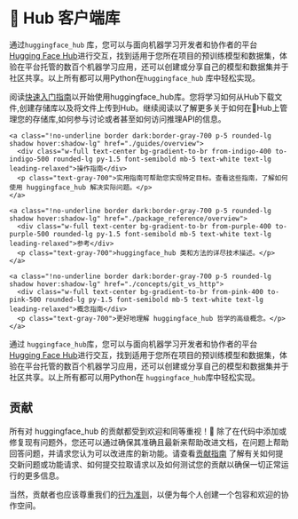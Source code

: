 <!--⚠️ Note that this file is in Markdown but contains specific syntax for our doc-builder (similar to MDX) that may not be
rendered properly in your Markdown viewer.
-->

# 🤗 Hub 客户端库

通过`huggingface_hub` 库，您可以与面向机器学习开发者和协作者的平台 [Hugging Face Hub](https://mirror-hf.co/)进行交互，找到适用于您所在项目的预训练模型和数据集，体验在平台托管的数百个机器学习应用，还可以创建或分享自己的模型和数据集并于社区共享。以上所有都可以用Python在`huggingface_hub` 库中轻松实现。

阅读[快速入门指南](快速入门指南)以开始使用huggingface_hub库。您将学习如何从Hub下载文件,创建存储库以及将文件上传到Hub。继续阅读以了解更多关于如何在🤗Hub上管理您的存储库,如何参与讨论或者甚至如何访问推理API的信息。

<div class="mt-10">
  <div class="w-full flex flex-col space-y-4 md:space-y-0 md:grid md:grid-cols-2 md:gap-y-4 md:gap-x-5">

    <a class="!no-underline border dark:border-gray-700 p-5 rounded-lg shadow hover:shadow-lg" href="./guides/overview">
      <div class="w-full text-center bg-gradient-to-br from-indigo-400 to-indigo-500 rounded-lg py-1.5 font-semibold mb-5 text-white text-lg leading-relaxed">操作指南</div>
      <p class="text-gray-700">实用指南可帮助您实现特定目标。查看这些指南，了解如何使用 huggingface_hub 解决实际问题。</p>
    </a>

    <a class="!no-underline border dark:border-gray-700 p-5 rounded-lg shadow hover:shadow-lg" href="./package_reference/overview">
      <div class="w-full text-center bg-gradient-to-br from-purple-400 to-purple-500 rounded-lg py-1.5 font-semibold mb-5 text-white text-lg leading-relaxed">参考</div>
      <p class="text-gray-700">huggingface_hub 类和方法的详尽技术描述。</p>
    </a>

    <a class="!no-underline border dark:border-gray-700 p-5 rounded-lg shadow hover:shadow-lg" href="./concepts/git_vs_http">
      <div class="w-full text-center bg-gradient-to-br from-pink-400 to-pink-500 rounded-lg py-1.5 font-semibold mb-5 text-white text-lg leading-relaxed">概念指南</div>
      <p class="text-gray-700">更好地理解 huggingface_hub 哲学的高级概念。</p>
    </a>

</div>
</div>

通过 `huggingface_hub`库，您可以与面向机器学习开发者和协作者的平台 [Hugging Face Hub](https://mirror-hf.co/)进行交互，找到适用于您所在项目的预训练模型和数据集，体验在平台托管的数百个机器学习应用，还可以创建或分享自己的模型和数据集并于社区共享。以上所有都可以用Python在 `huggingface_hub`库中轻松实现。

<!--
<a class="!no-underline border dark:border-gray-700 p-5 rounded-lg shadow hover:shadow-lg" href="./tutorials/overview"
  ><div class="w-full text-center bg-gradient-to-br from-blue-400 to-blue-500 rounded-lg py-1.5 font-semibold mb-5 text-white text-lg leading-relaxed">Tutorials</div>
  <p class="text-gray-700">Learn the basics and become familiar with using huggingface_hub to programmatically interact with the 🤗 Hub!</p>
</a> -->

## 贡献

所有对 huggingface_hub 的贡献都受到欢迎和同等重视！🤗 除了在代码中添加或修复现有问题外，您还可以通过确保其准确且最新来帮助改进文档，在问题上帮助回答问题，并请求您认为可以改进库的新功能。请查看[贡献指南](https://github.com/huggingface/huggingface_hub/blob/main/CONTRIBUTING.md) 了解有关如何提交新问题或功能请求、如何提交拉取请求以及如何测试您的贡献以确保一切正常运行的更多信息。

当然，贡献者也应该尊重我们的[行为准则](https://github.com/huggingface/huggingface_hub/blob/main/CODE_OF_CONDUCT.md)，以便为每个人创建一个包容和欢迎的协作空间。
